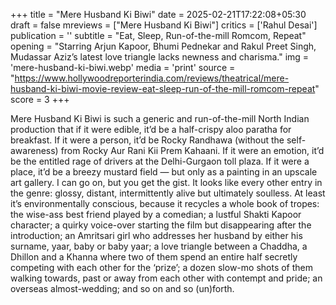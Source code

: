 +++
title = "Mere Husband Ki Biwi"
date = 2025-02-21T17:22:08+05:30
draft = false
mreviews = ["Mere Husband Ki Biwi"]
critics = ['Rahul Desai']
publication = ''
subtitle = "Eat, Sleep, Run-of-the-mill Romcom, Repeat"
opening = "Starring Arjun Kapoor, Bhumi Pednekar and Rakul Preet Singh, Mudassar Aziz’s latest love triangle lacks newness and charisma."
img = 'mere-husband-ki-biwi.webp'
media = 'print'
source = "https://www.hollywoodreporterindia.com/reviews/theatrical/mere-husband-ki-biwi-movie-review-eat-sleep-run-of-the-mill-romcom-repeat"
score = 3
+++

Mere Husband Ki Biwi is such a generic and run-of-the-mill North Indian production that if it were edible, it’d be a half-crispy aloo paratha for breakfast. If it were a person, it’d be Rocky Randhawa (without the self-awareness) from Rocky Aur Rani Kii Prem Kahaani. If it were an emotion, it’d be the entitled rage of drivers at the Delhi-Gurgaon toll plaza. If it were a place, it’d be a breezy mustard field — but only as a painting in an upscale art gallery. I can go on, but you get the gist. It looks like every other entry in the genre: glossy, distant, intermittently alive but ultimately soulless. At least it’s environmentally conscious, because it recycles a whole book of tropes: the wise-ass best friend played by a comedian; a lustful Shakti Kapoor character; a quirky voice-over starting the film but disappearing after the introduction; an Amritsari girl who addresses her husband by either his surname, yaar, baby or baby yaar; a love triangle between a Chaddha, a Dhillon and a Khanna where two of them spend an entire half secretly competing with each other for the ‘prize’; a dozen slow-mo shots of them walking towards, past or away from each other with contempt and pride; an overseas almost-wedding; and so on and so (un)forth.
